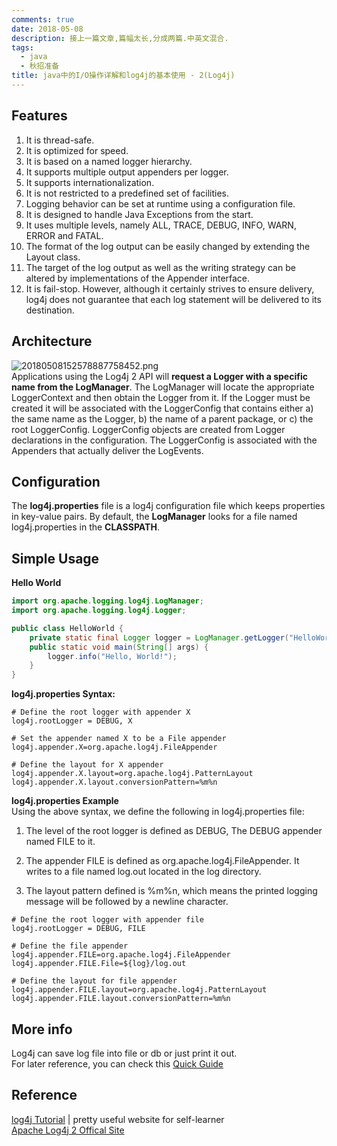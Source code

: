 ```yaml
---
comments: true
date: 2018-05-08
description: 接上一篇文章,篇幅太长,分成两篇.中英文混合.
tags:
  - java
  - 秋招准备
title: java中的I/O操作详解和log4j的基本使用 - 2(Log4j)
---
```



## Features
1. It is thread-safe.
2. It is optimized for speed.
3. It is based on a named logger hierarchy.
4. It supports multiple output appenders per logger.
5. It supports internationalization.
6. It is not restricted to a predefined set of facilities.
7. Logging behavior can be set at runtime using a configuration file.
8. It is designed to handle Java Exceptions from the start.
9. It uses multiple levels, namely ALL, TRACE, DEBUG, INFO, WARN, ERROR and FATAL.
10. The format of the log output can be easily changed by extending the Layout class.
11. The target of the log output as well as the writing strategy can be altered by implementations of the Appender interface.
12. It is fail-stop. However, although it certainly strives to ensure delivery, log4j does not guarantee that each log statement will be delivered to its destination.

## Architecture
![20180508152578887758452.png](https://static.codefog.com/qiniu/20180508152578887758452.png)  
Applications using the Log4j 2 API will **request a Logger with a specific name from the LogManager**. The LogManager will locate the appropriate LoggerContext and then obtain the Logger from it. If the Logger must be created it will be associated with the LoggerConfig that contains either a) the same name as the Logger, b) the name of a parent package, or c) the root LoggerConfig. LoggerConfig objects are created from Logger declarations in the configuration. The LoggerConfig is associated with the Appenders that actually deliver the LogEvents.    

## Configuration
The **log4j.properties** file is a log4j configuration file which keeps properties in key-value pairs. By default, the **LogManager** looks for a file named log4j.properties in the **CLASSPATH**.   



## Simple Usage
**Hello World**  
```java
import org.apache.logging.log4j.LogManager;
import org.apache.logging.log4j.Logger;

public class HelloWorld {
    private static final Logger logger = LogManager.getLogger("HelloWorld");
    public static void main(String[] args) {
        logger.info("Hello, World!");
    }
}
```

**log4j.properties Syntax:**  
```
# Define the root logger with appender X
log4j.rootLogger = DEBUG, X

# Set the appender named X to be a File appender
log4j.appender.X=org.apache.log4j.FileAppender

# Define the layout for X appender
log4j.appender.X.layout=org.apache.log4j.PatternLayout
log4j.appender.X.layout.conversionPattern=%m%n
```
**log4j.properties Example**   
Using the above syntax, we define the following in log4j.properties file:

1. The level of the root logger is defined as DEBUG, The DEBUG appender named FILE to it.

2. The appender FILE is defined as org.apache.log4j.FileAppender. It writes to a file named log.out located in the log directory.

3. The layout pattern defined is %m%n, which means the printed logging message will be followed by a newline character.
```
# Define the root logger with appender file
log4j.rootLogger = DEBUG, FILE

# Define the file appender
log4j.appender.FILE=org.apache.log4j.FileAppender
log4j.appender.FILE.File=${log}/log.out

# Define the layout for file appender
log4j.appender.FILE.layout=org.apache.log4j.PatternLayout
log4j.appender.FILE.layout.conversionPattern=%m%n
```

## More info
Log4j can save log file into file or db or just print it out.   
For later reference, you can check this [Quick Guide](https://www.tutorialspoint.com/log4j/log4j_quick_guide.htm)   




## Reference
[log4j Tutorial](https://www.tutorialspoint.com/log4j/index.htm) | pretty useful website for self-learner    
[Apache Log4j 2 Offical Site](https://logging.apache.org/log4j/2.x/index.html)  